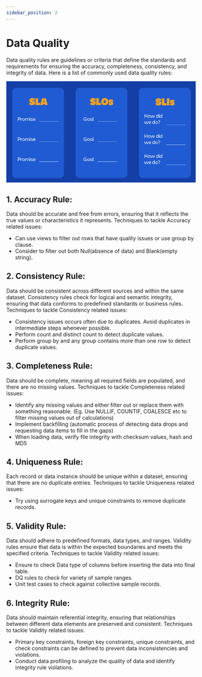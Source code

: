 ```yaml
---
sidebar_position: 2
---
```

# Data Quality

Data quality rules are guidelines or criteria that define the standards and requirements for ensuring the accuracy, completeness, consistency, and integrity of data. Here is a list of commonly used data quality rules:

![sla_sli_slo](./assets/sla_sli_slo.png)

## 1. **Accuracy Rule:** 
Data should be accurate and free from errors, ensuring that it reflects the true values or characteristics it represents. 
Techniques to tackle Accuracy related issues:
- Can use views to filter out rows that have quality issues or use group by clause.
- Consider to filter out both Null(absence of data) and Blank(empty string).

## 2. **Consistency Rule:** 
Data should be consistent across different sources and within the same dataset. Consistency rules check for logical and semantic integrity, ensuring that data conforms to predefined standards or business rules.
Techniques to tackle Consistency related issues:
- Consistency issues occurs often due to duplicates. Avoid duplicates in intermediate steps whenever possible.
- Perform count and distinct count to detect duplicate values.
- Perform group by and any group contains more than one row to detect duplicate values.

## 3. **Completeness Rule:** 
Data should be complete, meaning all required fields are populated, and there are no missing values.
Techniques to tackle Completeness related issues:
- Identify any missing values and either filter out or replace them with something reasonable. (Eg. Use NULLIF, COUNTIF, COALESCE etc to filter missing values out of calculations)
- Implement backfilling (automatic process of detecting data drops and requesting data items to fill in the gaps)
- When loading data, verify file integrity with checksum values, hash and MD5

## 4. **Uniqueness Rule:** 
Each record or data instance should be unique within a dataset, ensuring that there are no duplicate entries.
Techniques to tackle Uniqueness related issues:
- Try using surrogate keys and unique constraints to remove duplicate records. 

## 5. **Validity Rule:** 
Data should adhere to predefined formats, data types, and ranges. Validity rules ensure that data is within the expected boundaries and meets the specified criteria.
Techniques to tackle Validity related issues:
- Ensure to check Data type of columns before inserting the data into final table.
- DQ rules to check for variety of sample ranges.
- Unit test cases to check against collective sample records.

## 6. **Integrity Rule:** 
Data should maintain referential integrity, ensuring that relationships between different data elements are preserved and consistent.
Techniques to tackle Validity related issues:
- Primary key constraints, foreign key constraints, unique constraints, and check constraints can be defined to prevent data inconsistencies and violations.
- Conduct data profiling to analyze the quality of data and identify integrity rule violations.